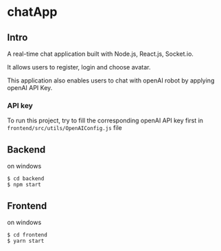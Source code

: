 # chatApp

## Intro

A real-time chat application built with Node.js, React.js, Socket.io. 

It allows users to register, login and choose avatar.

This application also enables users to chat with openAI robot by applying openAI API Key.

### API key
To run this project, try to fill the corresponding openAI API key first in `frontend/src/utils/OpenAIConfig.js` file


## Backend

on windows

```terminal
$ cd backend
$ npm start
```



## Frontend

on windows

```terminal
$ cd frontend
$ yarn start
```
